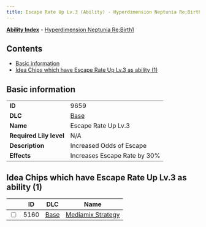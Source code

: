 ```yaml
---
title: Escape Rate Up Lv.3 (Ability) - Hyperdimension Neptunia Re;Birth1
---
```


[**Ability Index**](/neptunia/rb1/ability/index.html) - [Hyperdimension Neptunia Re;Birth1](/neptunia/rb1)

## Contents

- [Basic information](#basic-information)
- [Idea Chips which have Escape Rate Up Lv.3 as ability (1)](#idea-chips-which-have-escape-rate-up-lv3-as-ability-1)

## Basic information

|   |   |
| -- | -- |
| **ID** | 9659
**DLC** | [Base](/neptunia/rb1/dlc/1-base.html)
**Name** | Escape Rate Up Lv.3
**Required Lily level** | N/A
**Description** | Increased Odds of Escape
**Effects** | Increases Escape Rate by 30% |


## Idea Chips which have Escape Rate Up Lv.3 as ability (1)

|    | ID | DLC | Name |
| -- | -- | --- | ---- |
| <input type="checkbox" id="rb1-item-1-5160" class="trackbox" /> | 5160 | [Base](/neptunia/rb1/dlc/1-base.html) | [Mediamix Strategy](/neptunia/rb1/item/1-5160-mediamix-strategy.html) |
